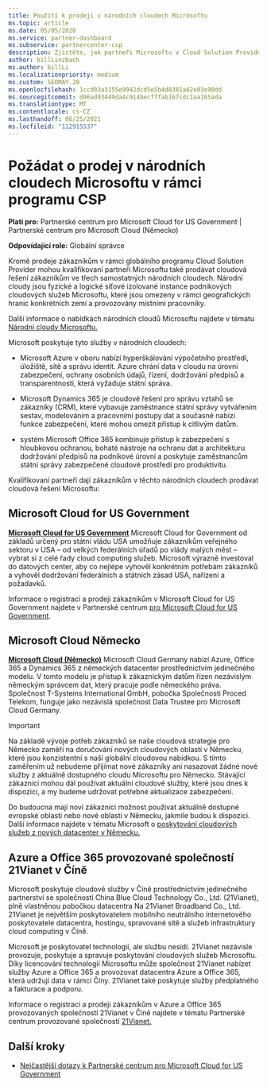 ```yaml
---
title: Použití k prodeji v národních cloudech Microsoftu
ms.topic: article
ms.date: 05/05/2020
ms.service: partner-dashboard
ms.subservice: partnercenter-csp
description: Zjistěte, jak partneři Microsoftu v Cloud Solution Provider mohou prodávat zákazníkům zaregistrovaným v podporovaných národních cloudech.
author: billLinzbach
ms.author: billLi
ms.localizationpriority: medium
ms.custom: SEOMAY.20
ms.openlocfilehash: 1ccd03a3155e9942dcd5e5b4d8381a62e03e90dd
ms.sourcegitcommit: d96ad93449da4c914becfffab167cdc1aa165ada
ms.translationtype: MT
ms.contentlocale: cs-CZ
ms.lasthandoff: 06/25/2021
ms.locfileid: "112915537"
---
```

# <a name="apply-to-sell-in-microsoft-national-clouds-as-part-of-the-csp-program"></a>Požádat o prodej v národních cloudech Microsoftu v rámci programu CSP

**Platí pro:** Partnerské centrum pro Microsoft Cloud for US Government | Partnerské centrum pro Microsoft Cloud (Německo)

**Odpovídající role:** Globální správce

Kromě prodeje zákazníkům v rámci globálního programu Cloud Solution Provider mohou kvalifikovaní partneři Microsoftu také prodávat cloudová řešení zákazníkům ve třech samostatných národních cloudech. Národní cloudy jsou fyzické a logické síťové izolované instance podnikových cloudových služeb Microsoftu, které jsou omezeny v rámci geografických hranic konkrétních zemí a provozovány místními pracovníky.

Další informace o nabídkách národních cloudů Microsoftu najdete v tématu [Národní cloudy Microsoftu.](https://www.microsoft.com/trustcenter/cloudservices/nationalcloud)

Microsoft poskytuje tyto služby v národních cloudech:

-   Microsoft Azure v oboru nabízí hyperškálování výpočetního prostředí, úložiště, sítě a správu identit. Azure chrání data v cloudu na úrovni zabezpečení, ochrany osobních údajů, řízení, dodržování předpisů a transparentnosti, která vyžaduje státní správa.

-   Microsoft Dynamics 365 je cloudové řešení pro správu vztahů se zákazníky (CRM), které vybavuje zaměstnance státní správy vytvářením sestav, modelováním a pracovními postupy dat a současně nabízí funkce zabezpečení, které mohou omezit přístup k citlivým datům.

-   systém Microsoft Office 365 kombinuje přístup k zabezpečení s hloubkovou ochranou, bohaté nástroje na ochranu dat a architekturu dodržování předpisů na podnikové úrovni a poskytuje zaměstnancům státní správy zabezpečené cloudové prostředí pro produktivitu.

Kvalifikovaní partneři dají zákazníkům v těchto národních cloudech prodávat cloudová řešení Microsoftu:

## <a name="microsoft-cloud-for-us-government"></a>Microsoft Cloud for US Government

[**Microsoft Cloud for US Government**](https://www.microsoft.com/trustcenter/cloudservices/nationalcloud#Microsoft_Cloud_for_US) Microsoft Cloud for Government od základů určený pro státní vládu USA umožňuje zákazníkům veřejného sektoru v USA – od velkých federálních úřadů po vlády malých měst – vybrat si z celé řady cloud computing služeb. Microsoft výrazně investoval do datových center, aby co nejlépe vyhověl konkrétním potřebám zákazníků a vyhověl dodržování federálních a státních zásad USA, nařízení a požadavků. 

Informace o registraci a prodeji zákazníkům v Microsoft Cloud for US Government najdete v Partnerské centrum [pro Microsoft Cloud for US Government](partner-center-for-microsoft-us-govt-cloud.md).

## <a name="microsoft-cloud-germany"></a>Microsoft Cloud Německo

[**Microsoft Cloud (Německo)**](https://www.microsoft.com/trustcenter/cloudservices/nationalcloud#Microsoft_Cloud_Germany) Microsoft Cloud Germany nabízí Azure, Office 365 a Dynamics 365 z německých datacenter prostřednictvím jedinečného modelu. V tomto modelu je přístup k zákaznickým datům řízen nezávislým německým správcem dat, který pracuje podle německého práva. Společnost T-Systems International GmbH, pobočka Společnosti Proced Telekom, funguje jako nezávislá společnost Data Trustee pro Microsoft Cloud Germany.

> [!IMPORTANT]  
> Na základě vývoje potřeb zákazníků se naše cloudová strategie pro Německo zaměří na doručování nových cloudových oblastí v Německu, které jsou konzistentní s naší globální cloudovou nabídkou. S tímto zaměřením už nebudeme přijímat nové zákazníky ani nasazovat žádné nové služby z aktuálně dostupného cloudu Microsoftu pro Německo. Stávající zákazníci mohou dál používat aktuální cloudové služby, které jsou dnes k dispozici, a my budeme udržovat potřebné aktualizace zabezpečení.
>  
> Do budoucna mají noví zákazníci možnost používat aktuálně dostupné evropské oblasti nebo nové oblasti v Německu, jakmile budou k dispozici. Další informace najdete v tématu Microsoft o [poskytování cloudových služeb z nových datacenter v Německu.](https://news.microsoft.com/europe/2018/08/31/microsoft-to-deliver-cloud-services-from-new-datacentres-in-germany-in-2019-to-meet-evolving-customer-needs/)

    
## <a name="azure-and-office-365-operated-by-21vianet-in-china"></a>Azure a Office 365 provozované společností 21Vianet v Číně

Microsoft poskytuje cloudové služby v Číně prostřednictvím jedinečného partnerství se společností China Blue Cloud Technology Co., Ltd. (21Vianet), plně vlastněnou pobočkou datacentra Na 21Vianet Broadband Co., Ltd. 21Vianet je největším poskytovatelem mobilního neutrálního internetového poskytovatele datacentra, hostingu, spravované sítě a služeb infrastruktury cloud computing v Číně. 

Microsoft je poskytovatel technologií, ale službu nesídí. 21Vianet nezávisle provozuje, poskytuje a spravuje poskytování cloudových služeb Microsoftu. Díky licencování technologií Microsoftu může společnost 21Vianet nabízet služby Azure a Office 365 a provozovat datacentra Azure a Office 365, která udržují data v rámci Číny. 21Vianet také poskytuje služby předplatného a fakturace a podporu.

Informace o registraci a prodeji zákazníkům v Azure a Office 365 provozovaných společností 21Vianet v Číně najdete v tématu Partnerské centrum provozované společností [21Vianet.](https://www.21vbluecloud.com/partner-china/welcome/)

## <a name="next-steps"></a>Další kroky

- [Nejčastější dotazy k Partnerské centrum pro Microsoft Cloud for US Government](faq-for-us-govt-cloud.yml)
